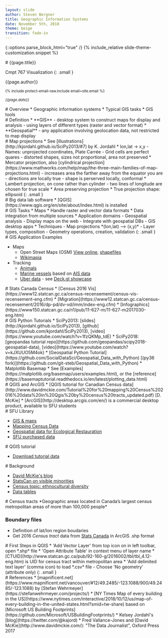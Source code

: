 ```yaml
---
layout: slide
author: Steven Bergner
title: Geographic Information Systems
date: November 5th, 2018
theme: beige
transition: fade-in
---
```

{::options parse_block_html="true" /}
{% include_relative slide-theme-customization.snippet %}

<section>
# {{page.title}}

Cmpt 767 Visualization
{: .small }

{{page.author}}

<small>{% include protect-email-raw.include email=site.email %}</small>

<small>*{{page.date}}*</small>

</section>

<section>
# Overview
* Geographic information systems
* Typical GIS tasks
* GIS tools
</section>

<section>
# Definition
* **GIS**
  - desktop system to construct maps for display and analysis
  - using layers of different types (raster and vector format)
* **Geospatial**
  - any application involving geolocation data, not restricted to map display
</section>

<section>
# Map projections
* See [illustrations](http://kjordahl.github.io/SciPy2013/#7) by K. Jordahl
* lon,lat -> x,y
  - Names: unprojected coordinates, Plate Carrée
  - Grid cells are perfect quares
  - distorted shapes, sizes not proportional, area not preserved
* Mercator projection, also [cylindrical projection](https://www.mathworks.com/help/map/the-three-main-families-of-map-projections.html)
  - increases area the farther away from the equator you are
  - directions are locally true
  - shape is perserved locally, conformal
* Lambert projection, on cone rather than cylinder
  - two lines of longitude are chosen for true scale
* Area preserving projection
* True projection shape: ellipsoid
{: .small }
</section>

<section id="qgis-setup">
# Big data lab software
* [QGIS](https://www.qgis.org/en/site/about/index.html) is installed
<!-- * python tools can be installed via anaconda -->
<!-- * prepared conda environment: -->
<!-- ``` -->
<!-- source activate /usr/shared/CMPT/big-data/condaenv/py36 -->
<!-- ``` -->
</section>

<section>
# GIS Tasks
* Maps
* Handle raster and vector data formats
* Data integration from multiple sources
* Application domains
  - Geospatial analysis
  - Display maps on the web
  - Integrate with geospatial DBs
  - GIS desktop apps
* Techniques
  - Map projections *(lon,lat) --> (x,y)*
  - Layer types, composition
  - Geometry operations, creation, validation
{: .small }
</section>

<section>
# GIS Application Examples

* Maps
  * Open Street Maps (OSM) [View online](https://www.openstreetmap.org), [shapefiles](http://download.geofabrik.de/)
  * [Wikimapia](http://wikimapia.org/#lang=en&lat=49.264000&lon=-122.936900&z=12&m=w)
* Tracking
  - [Animals](https://www.movebank.org/panel_embedded_movebank_webapp)
  - [Marine vessels](https://www.vesselfinder.com/) based on [AIS data](http://www.aishub.net/)
  - [Uber data](https://data.cityofnewyork.us/Transportation/uber-Data/3jeu-mn7j) - see [Deck.gl showcase](http://deck.gl/#/examples/overview)
</section>

<section>
# Stats Canada Census
* [Census 2016 Vis](https://www12.statcan.gc.ca/census-recensement/census-vis-recensement-eng.cfm)
  * [Migration](https://www12.statcan.gc.ca/census-recensement/2016/dp-pd/dv-vd/imm/index-eng.cfm)
  * [Infographics](https://www150.statcan.gc.ca/n1/pub/11-627-m/11-627-m2017030-eng.htm)
</section>

<section>
# GIS Python Tutorials
* SciPy2013: [slides](http://kjordahl.github.io/SciPy2013), [github](https://github.com/kjordahl/SciPy2013), [video](https://www.youtube.com/watch?v=1fzQKMp_tdE)
* SciPy2018: [geopandas tutorial repo](https://github.com/geopandas/scipy2018-geospatial-data), [video](https://www.youtube.com/watch?v=kJXUUO5M4ok)
* [Geospatial Python Tutorial](https://github.com/SocialDataSci/Geospatial_Data_with_Python)
  [(py36 fork)](https://github.com/git-steb/Geospatial_Data_with_Python)
* Matplotlib Basemap
  * See [Examples](https://matplotlib.org/basemap/users/examples.html), or the [reference](https://basemaptutorial.readthedocs.io/en/latest/plotting_data.html)
</section>

<section>
# QGIS and ArcGIS
* [QGIS tutorial for Canadian Census data](http://www.davidmckie.com/Tutorial%20for%20mapping%20Census%202016%20data%20in%20Qgis%20by%20census%20tracts_updated.pdf) [D. McKie]
* [ArcGIS](http://desktop.arcgis.com/en/) is a commercial desktop product, available to SFU students
</section>

<section>
# SFU Library

* [GIS & maps](https://www.lib.sfu.ca/find/other-materials/data-gis/gis)
* [Mapping Census Data](https://www.lib.sfu.ca/find/other-materials/data-gis/gis/mapping-census-data)
* [Geospatial data for Ecological Restauration](https://www.lib.sfu.ca/find/other-materials/data-gis/gis/ecological-restoration)
* [SFU purchased data](https://www.lib.sfu.ca/find/other-materials/data-gis/gis/spatial-data#sfu-purchaseddata-sfu-login-or-librarian-mediated-access)
</section>

<section>
<section>
# QGIS tutorial

* [Download tutorial data](http://cs-bahamas.cmpt.sfu.ca:4000/)
</section>

<section>
# Background

* [David McKie's blog](http://www.davidmckie.com/increases-in-visible-minorities-most-evident-in-ottawa-suburbia-census-shows/)
* [StatsCan on visible minorities](https://www12.statcan.gc.ca/census-recensement/2016/ref/guides/006/98-500-x2016006-eng.cfm)
* [Census topic: ethnocultural diversity](https://www12.statcan.gc.ca/census-recensement/2016/rt-td/imm-eng.cfm)
* [Data tables](https://www12.statcan.gc.ca/census-recensement/2016/dp-pd/dt-td/Rp-eng.cfm?LANG=E&APATH=3&DETAIL=0&DIM=0&FL=A&FREE=0&GC=0&GID=0&GK=0&GRP=1&PID=112451&PRID=10&PTYPE=109445&S=0&SHOWALL=0&SUB=0&Temporal=2017&THEME=120&VID=0&VNAMEE=&VNAMEF=)
</section>

<section>
# Census tracts
*Geographic areas located in Canada’s largest census metropolitan areas of
more than 100,000 people*

### Boundary files

* Definition of lat/lon region boudaries
* Get 2016 *Census tract* data from [Stats Canada](https://www12.statcan.gc.ca/census-recensement/2011/geo/bound-limit/bound-limit-2016-eng.cfm) in ArcGIS .shp format
</section>

<section>
# First Steps in QGIS
* 'Add Vector Layer' from top icon on in left toolbar, open *.shp* file
* 'Open Attribute Table' in context menu of layer name
  * [CTUID](http://www.statcan.gc.ca/pub/92-160-g/2016002/tbl/tbl_4.12-eng.htm) is UID for census tract within metropolitan area
* 'Add delimited text layer' (comma icon) to load *.csv* file
  - Choose 'No geometry' (attribute only)
{: .small }
</section>

</section>

<section>
<section>
# References
* [mapnificent.net](https://www.mapnificent.net/vancouver/#12/49.2485/-123.1088/900/49.2485/-123.1088) by [Stefan Wehrmeyer](https://stefanwehrmeyer.com/projects/)
* [NY Times Map of every building in the US](https://www.nytimes.com/interactive/2018/10/12/us/map-of-every-building-in-the-united-states.html?smid=tw-share) based on [Microsoft US Building Footprints](https://github.com/Microsoft/USBuildingFootprints/)
* Kelsey Jordahl's [blog](https://twitter.com/@kajord)
* Fred Vallance-Jones and [David McKie](http://www.davidmckie.com/): "The Data Journalist", Oxford Press 2017
</section>

</section>
